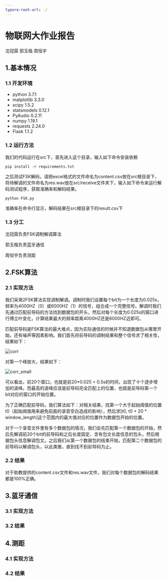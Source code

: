 ```yaml
---
typora-root-url: ./
---
```


# 物联网大作业报告

沈冠霖 郭玉楷 周恒宇

## 1.基本情况

### 1.1 开发环境

- python 3.7.1
- matplotlib 3.3.0
- scipy 1.5.2
- statsmodels 0.12.1
- PyAudio 0.2.11
- numpy 1.19.1
- requests 2.24.0
- Flask 1.1.2

### 1.2 运行方法

我们的代码运行在src下，首先进入这个目录，输入如下命令安装依赖

```shell
pip install -r requirements.txt
```

之后测试FSK解码，请把excel格式的文件命名为content.csv放在src根目录下，将待解调的文件命名为res.wav放在src/receive文件夹下，输入如下命令来运行解码测试程序，获取准确率和解码结果。

```shell
python FSK.py
```

准确率在命令行显示，解码结果在src根目录下的result.csv下

### 1.3 分工

沈冠霖负责FSK调制解调算法

郭玉楷负责蓝牙通信

周恒宇负责测距

## 2.FSK算法

### 2.1 实现方法

我们采用2FSK算法实现调制解调。调制时我们设置每个bit为一个长度为0.025s，频率为4000HZ（0）或6000HZ（1）的信号，组合成一个完整信号。解调时我们先通过匹配前导码的方法找到数据包的开头，然后对每个长度为0.025s的窗口进行傅立叶变化，计算结果最大的频率距离4000HZ还是6000HZ近即可。

匹配前导码是FSK算法的最大难点，因为实际通信的时候并不知道数据包从哪里开始，还有噪声等因素影响。我们首先将前导码的调制结果和整个信号求了相关性，结果如下：

![corr](/corr.png)

对第一个峰放大，结果如下：

![corr_small](/corr_small.png)

可以看出，前20个窗口，也就是前20*0.025 = 0.5s的时间，出现了十个逐步增加的波峰。而最高的波峰应该是前导码完全匹配上的位置，也就是前导码第一个bit对应的窗口的开始位置。

为了正确匹配前导码，我们算法如下：对相关结果，找第一个大于起始阈值的位置t0（起始阈值用来避免前面的录音空白造成的影响），然后求[t0, t0 + 20 * window_length]这个范围内的最大值对应的位置作为数据包开始的位置。

对于一个录音文件里有多个数据包的情况，我们会先匹配第一个数据包的开始，然后先解调前20个bit的前导码和之后长度固定、含有包文长度信息的包头，然后根据包头信息解调包文。之后我们从第一个数据包的结束开始，匹配第二个数据包的前导码以解调包头，以此类推，直到找不到前导码为止。

### 2.2 结果

对于助教提供的content.csv文件和res.wav文件，我们对每个数据包的解码结果都是100%正确。

## 3.蓝牙通信

### 3.1 实现方法



### 3.2 结果



## 4.测距

### 4.1 实现方法



### 4.2 结果